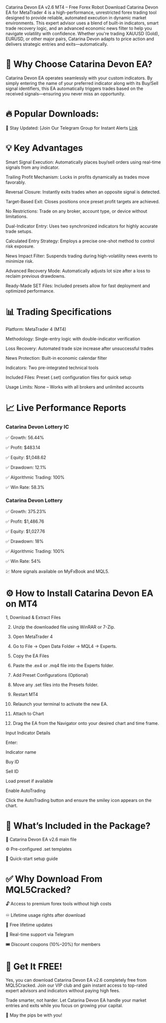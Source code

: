 Catarina Devon EA v2.6 MT4 – Free Forex Robot Download
Catarina Devon EA for MetaTrader 4 is a high-performance, unrestricted forex trading tool designed to provide reliable, automated execution in dynamic market environments. This expert advisor uses a blend of built-in indicators, smart trade recovery logic, and an advanced economic news filter to help you navigate volatility with confidence. Whether you're trading XAUUSD (Gold), EURUSD, or other major pairs, Catarina Devon adapts to price action and delivers strategic entries and exits—automatically.

# 🚀 Why Choose Catarina Devon EA?
Catarina Devon EA operates seamlessly with your custom indicators. By simply entering the name of your preferred indicator along with its Buy/Sell signal identifiers, this EA automatically triggers trades based on the received signals—ensuring you never miss an opportunity.

# 🔥 Popular Downloads:


📲 Stay Updated: [Join Our Telegram Group for Instant Alerts [Link](https://t.me/+bYapV-Vk1OJjMjFl) 

# 💡 Key Advantages
Smart Signal Execution: Automatically places buy/sell orders using real-time signals from any indicator.

Trailing Profit Mechanism: Locks in profits dynamically as trades move favorably.

Reversal Closure: Instantly exits trades when an opposite signal is detected.

Target-Based Exit: Closes positions once preset profit targets are achieved.

No Restrictions: Trade on any broker, account type, or device without limitations.

Dual-Indicator Entry: Uses two synchronized indicators for highly accurate trade setups.

Calculated Entry Strategy: Employs a precise one-shot method to control risk exposure.

News Impact Filter: Suspends trading during high-volatility news events to minimize risk.

Advanced Recovery Mode: Automatically adjusts lot size after a loss to reclaim previous drawdowns.

Ready-Made SET Files: Included presets allow for fast deployment and optimized performance.

# 📊 Trading Specifications
Platform: MetaTrader 4 (MT4)

Methodology: Single-entry logic with double-indicator verification

Loss Recovery: Automated trade size increase after unsuccessful trades

News Protection: Built-in economic calendar filter

Indicators: Two pre-integrated technical tools

Included Files: Preset (.set) configuration files for quick setup

Usage Limits: None – Works with all brokers and unlimited accounts

# 📈 Live Performance Reports
### Catarina Devon Lottery IC
✅ Growth: 56.44%

✅ Profit: $483.14

✅ Equity: $1,048.62

✅ Drawdown: 12.1%

✅ Algorithmic Trading: 100%

✅ Win Rate: 58.3%

### Catarina Devon Lottery
✅ Growth: 375.23%

✅ Profit: $1,486.76

✅ Equity: $1,027.76

✅ Drawdown: 18%

✅ Algorithmic Trading: 100%

✅ Win Rate: 54%

💹 More signals available on MyFxBook and MQL5.

# ⚙️ How to Install Catarina Devon EA on MT4
1, Download & Extract Files

2. Unzip the downloaded file using WinRAR or 7-Zip.

3. Open MetaTrader 4

4. Go to File → Open Data Folder → MQL4 → Experts.

5. Copy the EA Files

6. Paste the .ex4 or .mq4 file into the Experts folder.

7. Add Preset Configurations (Optional)

8. Move any .set files into the Presets folder.

9. Restart MT4

10. Relaunch your terminal to activate the new EA.

11. Attach to Chart

12. Drag the EA from the Navigator onto your desired chart and time frame.

Input Indicator Details

Enter:

Indicator name

Buy ID

Sell ID

Load preset if available

Enable AutoTrading

Click the AutoTrading button and ensure the smiley icon appears on the chart.

# 🎁 What’s Included in the Package?
📂 Catarina Devon EA v2.6 main file

⚙️ Pre-configured .set templates

📘 Quick-start setup guide

# ✅ Why Download From MQL5Cracked?
🔓 Access to premium forex tools without high costs

♾️ Lifetime usage rights after download

🔄 Free lifetime updates

💬 Real-time support via Telegram

🎟️ Discount coupons (10%–20%) for members

# 🚨 Get It FREE!
Yes, you can download Catarina Devon EA v2.6 completely free from MQL5Cracked. Join our VIP club and gain instant access to top-rated expert advisors and indicators without paying high fees.


Trade smarter, not harder. Let Catarina Devon EA handle your market entries and exits while you focus on growing your capital.

🔗 May the pips be with you!


